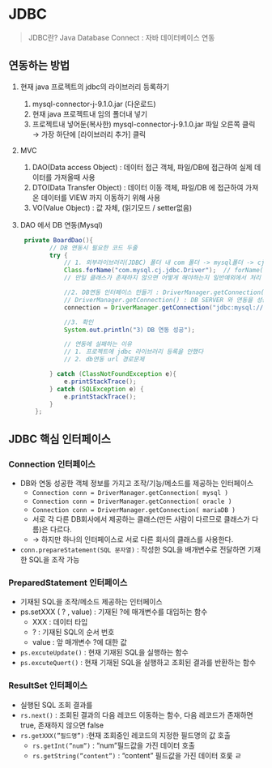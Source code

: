 # JDBC


> JDBC란?
Java Database Connect : 자바 데이터베이스 연동
> 

## 연동하는 방법

1. 현재 java 프로젝트의 jdbc의 라이브러리 등록하기
    1. mysql-connector-j-9.1.0.jar (다운로드)
    2. 현재 java 프로젝트내 임의 폴더내 넣기
    3. 프로젝트내 넣어둔(복사한) mysql-connector-j-9.1.0.jar 파일 오른쪽 클릭 → 가장 하단에 [라이브러리 추가] 클릭
2. MVC
    1. DAO(Data access Object) : 데이터 접근 객체, 파일/DB에 접근하여 실제 데이터를 가져올때 사용 
    2. DTO(Data Transfer Object) : 데이터 이동 객체, 파일/DB 에 접근하여 가져온 데이터를 VIEW 까지 이동하기 위해 사용
    3. VO(Value Object) : 값 자체, (읽기모드 / setter없음)
3. DAO 에서 DB 연동(Mysql)
    
    ```java
     private BoardDao(){
            // DB 연동시 필요한 코드 두줄
            try {
                // 1. 외부라이브러리(JDBC) 폴더 내 com 폴더 -> mysql폴더 -> cj폴더 -> jdbc폴더 -> Driver 클래스 호출 * 일반예외
                Class.forName("com.mysql.cj.jdbc.Driver");  // forName() 특정 클래스를 호출하는데 사요오디는 함수
                // 만일 클래스가 존재하지 않으면 어떻게 해야하는지 일반예외에서 처리
    
                //2. DB연동 인터페이스 만들기 : DriverManager.getConnection("MYSQLSERBER_URL/DB명", "계정명", "비밀번호");
                // DriverManager.getConnection() : DB SERVER 와 연동을 성공 했을 때 연동된 결과의 객체를 반환 * 일반예외
                connection = DriverManager.getConnection("jdbc:mysql://localhost:3306/mydb1122", "root", "auddnjs20");
    
                //3. 확인
                System.out.println("3) DB 연동 성공");
    
                // 연동에 실패하는 이유
                // 1. 프로젝트에 jdbc 라이브러리 등록을 안했다
                // 2. db연동 url 경로문제
    
            } catch (ClassNotFoundException e){
                e.printStackTrace();
            } catch (SQLException e) {
                e.printStackTrace();
            }
        };
    ```
    

## JDBC 핵심 인터페이스

### Connection 인터페이스

- DB와 연동 성공한 객체 정보를 가지고 조작/기능/메소드를 제공하는 인터페이스
    - `Connection conn = DriverManager.getConnection( mysql )`
    - `Connection conn = DriverManager.getConnection( oracle )`
    - `Connection conn = DriverManager.getConnection( mariaDB )`
    - 서로 각 다른 DB회사에서 제공하는 클래스(만든 사람이 다르므로 클래스가 다름)은 다르다.
    - → 하지만 하나의 인터페이스로 서로 다른 회사의 클래스를 사용한다.
- `conn.prepareStatement(SQL 문자열)` : 작성한 SQL을 배개변수로 전달하면 기재한 SQL을 조작 가능
    
    

### PreparedStatement 인터페이스

- 기재된 SQL을 조작/메소드 제공하는 인터페이스
- ps.setXXX ( ? , value) : 기재된 ?에 매개변수를 대입하는 함수
    - XXX : 데이터 타입
    - ? : 기재된 SQL의 순서 번호
    - value : 앞 매개변수 ?에 대한 값
- `ps.excuteUpdate()` : 현재 기재된 SQL을 실행하는 함수
- `ps.excuteQuert()` : 현재 기재된 SQL을 실행하고 조회된 결과를 반환하는 함수

### ResultSet 인터페이스

- 실행된 SQL 조회 결과를
- `rs.next()` : 조회된 결과의 다음 레코드 이동하는 함수, 다음 레코드가 존재하면 true, 존재하지 않으면 false
- `rs.getXXX(”필드명”)` :현재 조회중인 레코드의 지정한 필드명의 값 호출
    - `rs.getInt(”num”)` : “num”필드값을 가진 데이터 호출
    - `rs.getString(”content”)` : “content” 필드값을 가진 데이터 호룿 ㄹ